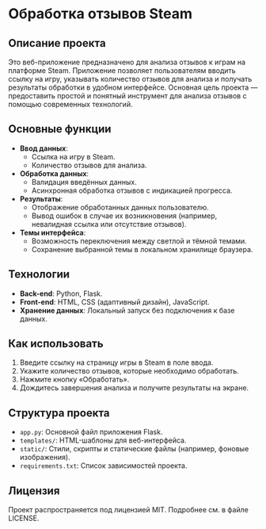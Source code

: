 # Обработка отзывов Steam

## Описание проекта

Это веб-приложение предназначено для анализа отзывов к играм на платформе Steam. Приложение позволяет пользователям вводить ссылку на игру, указывать количество отзывов для анализа и получать результаты обработки в удобном интерфейсе. Основная цель проекта — предоставить простой и понятный инструмент для анализа отзывов с помощью современных технологий.

## Основные функции
- **Ввод данных**:
  - Ссылка на игру в Steam.
  - Количество отзывов для анализа.
- **Обработка данных**:
  - Валидация введённых данных.
  - Асинхронная обработка отзывов с индикацией прогресса.
- **Результаты**:
  - Отображение обработанных данных пользователю.
  - Вывод ошибок в случае их возникновения (например, невалидная ссылка или отсутствие отзывов).
- **Темы интерфейса**:
  - Возможность переключения между светлой и тёмной темами.
  - Сохранение выбранной темы в локальном хранилище браузера.

## Технологии

- **Back-end**: Python, Flask.
- **Front-end**: HTML, CSS (адаптивный дизайн), JavaScript.
- **Хранение данных**: Локальный запуск без подключения к базе данных.

## Как использовать

1. Введите ссылку на страницу игры в Steam в поле ввода.
2. Укажите количество отзывов, которые необходимо обработать.
3. Нажмите кнопку «Обработать».
4. Дождитесь завершения анализа и получите результаты на экране.

## Структура проекта

- `app.py`: Основной файл приложения Flask.
- `templates/`: HTML-шаблоны для веб-интерфейса.
- `static/`: Стили, скрипты и статические файлы (например, фоновые изображения).
- `requirements.txt`: Список зависимостей проекта.

## Лицензия

Проект распространяется под лицензией MIT. Подробнее см. в файле LICENSE.

